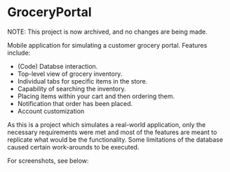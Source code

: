 # GroceryPortal
NOTE: This project is now archived, and no changes are being made. 

Mobile application for simulating a customer grocery portal. 
Features include:
  - (Code) Databse interaction.
  - Top-level view of grocery inventory.
  - Individual tabs for specific items in the store.
  - Capability of searching the inventory. 
  - Placing items within your cart and then ordering them.
  - Notification that order has been placed. 
  - Account customization
  
As this is a project which simulates a real-world application, only the necessary requirements were met and most of the features are meant to replicate what would be the functionality. Some limitations of the database caused certain work-arounds to be executed.

For screenshots, see below:
